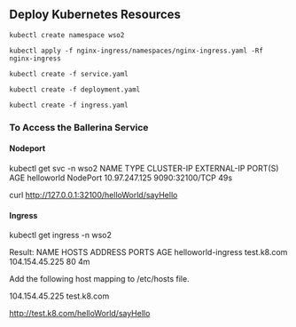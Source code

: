 ## Deploy Kubernetes Resources

```kubectl create namespace wso2```

```kubectl apply -f nginx-ingress/namespaces/nginx-ingress.yaml -Rf nginx-ingress```

```kubectl create -f service.yaml```

```kubectl create -f deployment.yaml```

```kubectl create -f ingress.yaml```



### To Access the Ballerina Service

#### Nodeport
kubectl get svc -n wso2
NAME         TYPE       CLUSTER-IP      EXTERNAL-IP   PORT(S)          AGE
helloworld   NodePort   10.97.247.125   <none>        9090:32100/TCP   49s

curl http://127.0.0.1:32100/helloWorld/sayHello

#### Ingress
kubectl get ingress -n wso2

Result:
NAME                 HOSTS        ADDRESS          PORTS     AGE
helloworld-ingress   test.k8.com   104.154.45.225   80        4m


Add the following host mapping to /etc/hosts file.

104.154.45.225 test.k8.com

http://test.k8.com/helloWorld/sayHello
